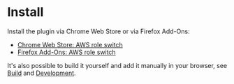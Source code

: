 # Install

Install the plugin via Chrome Web Store or via Firefox Add-Ons:

* [Chrome Web Store: AWS role switch](https://chrome.google.com/webstore/detail/aws-role-switch/mjgccddjodbakimbncbmobdgpmoddalc)
* [Firefox Add-Ons: AWS role switch](https://addons.mozilla.org/addon/aws-role-switch/)

It's also possible to build it yourself and add it manually in your browser, see [Build](./build.md) and [Development](./dev.md).